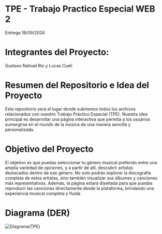 # TPE - Trabajo Practico Especial WEB 2 

Entrega 18/09/2024

# Integrantes del Proyecto: 

Gustavo Nahuel Rio y Lucas Cueli

# Resumen del Repositorio e Idea del Proyecto
Este repositorio será el lugar donde subiremos todos los archivos relacionados con nuestro Trabajo Práctico Especial (TPE). Nuestra idea principal es desarrollar una página interactiva que permita a los usuarios sumergirse en el mundo de la música de una manera sencilla y personalizada.

# Objetivo del Proyecto
El objetivo es que puedas seleccionar tu género musical preferido entre una amplia variedad de opciones, y a partir de allí, descubrir artistas destacados dentro de ese género. No solo podrás explorar la discografía completa de estos artistas, sino también visualizar sus álbumes y canciones más representativas. Además, la página estará diseñada para que puedas reproducir las canciones directamente desde la plataforma, brindando una experiencia musical completa y fluida

# Diagrama (DER)
![Diagrama(TPE)]([https://github.com/user-attachments/assets/d48c850c-1ac4-4256-9ecb-bb1e6e411760](https://github.com/gustavorio/web-2-para-tp-especial/blob/main/diagrama_de_web_2(dragon%20music).png))
